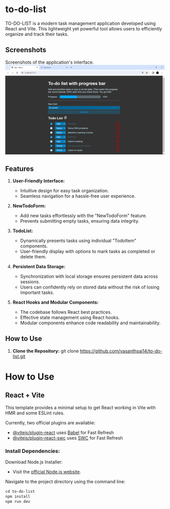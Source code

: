 # to-do-list

TO-DO-LIST is a modern task management application developed using React and Vite. This lightweight yet powerful tool allows users to efficiently organize and track their tasks.

## Screenshots

Screenshots of the application's interface.
![Todo List Image](https://github.com/vasanthsai14/to-do-list/blob/main/todo-list.png)

## Features

1. **User-Friendly Interface:**
   - Intuitive design for easy task organization.
   - Seamless navigation for a hassle-free user experience.

2. **NewTodoForm:**
   - Add new tasks effortlessly with the "NewTodoForm" feature.
   - Prevents submitting empty tasks, ensuring data integrity.

3. **TodoList:**
   - Dynamically presents tasks using individual "TodoItem" components.
   - User-friendly display with options to mark tasks as completed or delete them.

4. **Persistent Data Storage:**
   - Synchronization with local storage ensures persistent data across sessions.
   - Users can confidently rely on stored data without the risk of losing important tasks.

5. **React Hooks and Modular Components:**
   - The codebase follows React best practices.
   - Effective state management using React hooks.
   - Modular components enhance code readability and maintainability.

## How to Use

1. **Clone the Repository:**
   git clone https://github.com/vasanthsai14/to-do-list.git

# How to Use

## React + Vite

This template provides a minimal setup to get React working in Vite with HMR and some ESLint rules.

Currently, two official plugins are available:

- [@vitejs/plugin-react](https://github.com/vitejs/vite-plugin-react/blob/main/packages/plugin-react/README.md) uses [Babel](https://babeljs.io/) for Fast Refresh
- [@vitejs/plugin-react-swc](https://github.com/vitejs/vite-plugin-react-swc) uses [SWC](https://swc.rs/) for Fast Refresh

### Install Dependencies:
Download Node.js Installer:
- Visit the [official Node.js website](https://nodejs.org/).

Navigate to the project directory using the command line:

```terminal:
cd to-do-list
npm install
npm run dev

